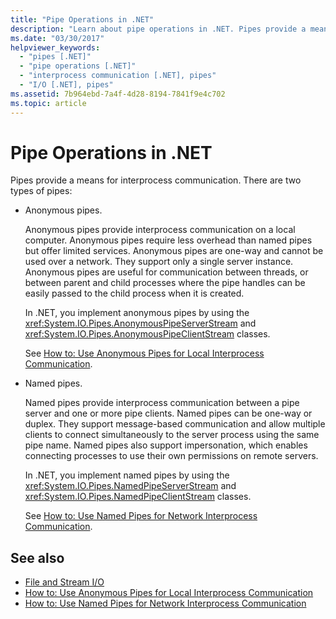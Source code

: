 ```yaml
---
title: "Pipe Operations in .NET"
description: "Learn about pipe operations in .NET. Pipes provide a means for interprocess communication. There are two kinds of pipes: anonymous pipes and named pipes."
ms.date: "03/30/2017"
helpviewer_keywords: 
  - "pipes [.NET]"
  - "pipe operations [.NET]"
  - "interprocess communication [.NET], pipes"
  - "I/O [.NET], pipes"
ms.assetid: 7b964ebd-7a4f-4d28-8194-7841f9e4c702
ms.topic: article
---
```

# Pipe Operations in .NET

Pipes provide a means for interprocess communication. There are two types of pipes:  
  
- Anonymous pipes.  
  
     Anonymous pipes provide interprocess communication on a local computer. Anonymous pipes require less overhead than named pipes but offer limited services. Anonymous pipes are one-way and cannot be used over a network. They support only a single server instance. Anonymous pipes are useful for communication between threads, or between parent and child processes where the pipe handles can be easily passed to the child process when it is created.  
  
     In .NET, you implement anonymous pipes by using the <xref:System.IO.Pipes.AnonymousPipeServerStream> and <xref:System.IO.Pipes.AnonymousPipeClientStream> classes.  
  
     See [How to: Use Anonymous Pipes for Local Interprocess Communication](how-to-use-anonymous-pipes-for-local-interprocess-communication.md).  
  
- Named pipes.  
  
     Named pipes provide interprocess communication between a pipe server and one or more pipe clients. Named pipes can be one-way or duplex. They support message-based communication and allow multiple clients to connect simultaneously to the server process using the same pipe name. Named pipes also support impersonation, which enables connecting processes to use their own permissions on remote servers.  
  
     In .NET, you implement named pipes by using the <xref:System.IO.Pipes.NamedPipeServerStream> and <xref:System.IO.Pipes.NamedPipeClientStream> classes.  
  
     See [How to: Use Named Pipes for Network Interprocess Communication](how-to-use-named-pipes-for-network-interprocess-communication.md).  
  
## See also

- [File and Stream I/O](index.md)
- [How to: Use Anonymous Pipes for Local Interprocess Communication](how-to-use-anonymous-pipes-for-local-interprocess-communication.md)
- [How to: Use Named Pipes for Network Interprocess Communication](how-to-use-named-pipes-for-network-interprocess-communication.md)

